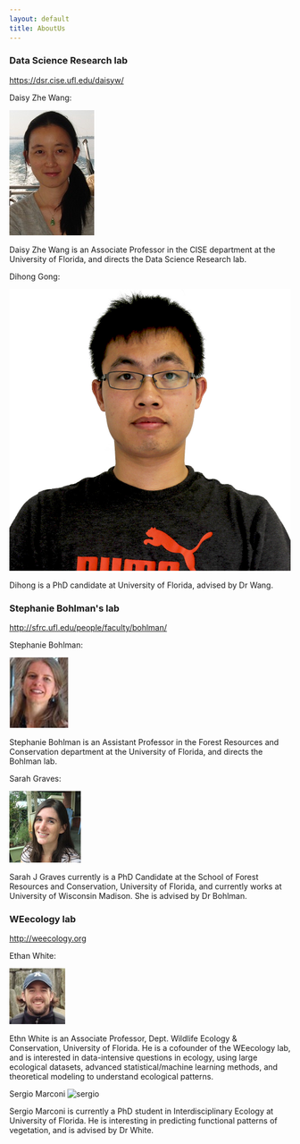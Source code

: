```yaml
---
layout: default
title: AboutUs
---
```


### Data Science Research lab

https://dsr.cise.ufl.edu/daisyw/

Daisy Zhe Wang: 

![daisy](images/Daisy.jpg)

Daisy Zhe Wang is an Associate Professor in the CISE department at the University of Florida, and directs the Data Science Research lab.

Dihong Gong: 

![dihong](images/Dihong.jpg)

Dihong is a PhD candidate at University of Florida, advised by Dr Wang. 

### Stephanie Bohlman's lab

http://sfrc.ufl.edu/people/faculty/bohlman/

Stephanie Bohlman:

![stephanie](images/Stephanie.jpg)

Stephanie Bohlman is an Assistant Professor in the Forest Resources and Conservation department at the University of Florida, and directs the Bohlman lab.

Sarah Graves:

![Sarah](images/Sarah.jpeg)

Sarah J Graves currently is a PhD Candidate at the School of Forest Resources and Conservation, University of Florida, and currently works at University of Wisconsin Madison. She is advised by Dr Bohlman.

### WEecology lab

http://weecology.org

Ethan White:

![ethan](images/Ethan.png)

Ethn White is  an Associate Professor, Dept. Wildlife Ecology & Conservation, University of Florida. He is a cofounder of the WEecology lab, and is interested in data-intensive questions in ecology, using large ecological datasets, advanced statistical/machine learning methods, and theoretical modeling to understand ecological patterns.

Sergio Marconi
![sergio](images/sergio.jpeg)

Sergio Marconi is currently a PhD student in Interdisciplinary Ecology at University of Florida. He is interesting in predicting functional patterns of vegetation, and is advised by Dr White.
